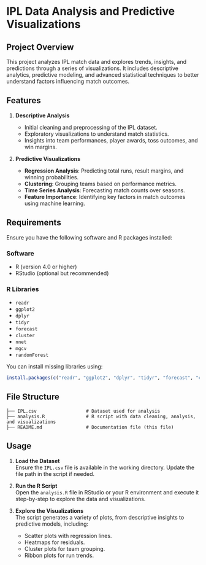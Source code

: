 
# IPL Data Analysis and Predictive Visualizations

## Project Overview
This project analyzes IPL match data and explores trends, insights, and predictions through a series of visualizations. It includes descriptive analytics, predictive modeling, and advanced statistical techniques to better understand factors influencing match outcomes.

## Features
1. **Descriptive Analysis**
   - Initial cleaning and preprocessing of the IPL dataset.
   - Exploratory visualizations to understand match statistics.
   - Insights into team performances, player awards, toss outcomes, and win margins.

2. **Predictive Visualizations**
   - **Regression Analysis**: Predicting total runs, result margins, and winning probabilities.
   - **Clustering**: Grouping teams based on performance metrics.
   - **Time Series Analysis**: Forecasting match counts over seasons.
   - **Feature Importance**: Identifying key factors in match outcomes using machine learning.

## Requirements
Ensure you have the following software and R packages installed:

### Software
- R (version 4.0 or higher)
- RStudio (optional but recommended)

### R Libraries
- `readr`  
- `ggplot2`  
- `dplyr`  
- `tidyr`  
- `forecast`  
- `cluster`  
- `nnet`  
- `mgcv`  
- `randomForest`  

You can install missing libraries using:
```r
install.packages(c("readr", "ggplot2", "dplyr", "tidyr", "forecast", "cluster", "nnet", "mgcv", "randomForest"))
```

## File Structure
```
├── IPL.csv                  # Dataset used for analysis
├── analysis.R               # R script with data cleaning, analysis, and visualizations
├── README.md                # Documentation file (this file)
```

## Usage
1. **Load the Dataset**  
   Ensure the `IPL.csv` file is available in the working directory. Update the file path in the script if needed.

2. **Run the R Script**  
   Open the `analysis.R` file in RStudio or your R environment and execute it step-by-step to explore the data and visualizations.

3. **Explore the Visualizations**  
   The script generates a variety of plots, from descriptive insights to predictive models, including:
   - Scatter plots with regression lines.
   - Heatmaps for residuals.
   - Cluster plots for team grouping.
   - Ribbon plots for run trends.
